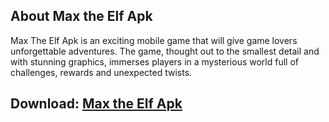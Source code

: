 ## About Max the Elf Apk

Max The Elf Apk is an exciting mobile game that will give game lovers unforgettable adventures. The game, thought out to the smallest detail and with stunning graphics, immerses players in a mysterious world full of challenges, rewards and unexpected twists.
## Download: [Max the Elf Apk](https://www.apkroute.com/max-the-elf-apk/)




